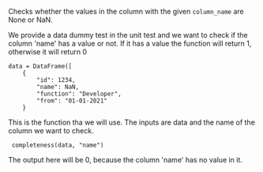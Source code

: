 
Checks whether the values in the column with the given `column_name` are None or NaN. 
    
    
We provide a data dummy test in the unit test and we want to check if the column 'name' has a value or not. If it has a value the
function will return 1, otherwise it will return 0
    
    data = DataFrame([
        {
            "id": 1234,
            "name": NaN,
            "function": "Developer",
            "from": "01-01-2021"
        }

 This is the function tha we will use. The inputs are data and the name of the column we want to check.
     
     completeness(data, "name")
     
 The output here will be 0, because the column 'name' has no value in it.


 

